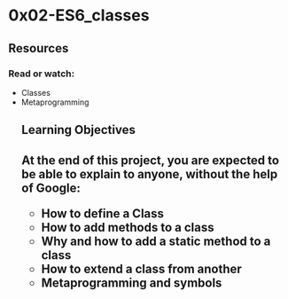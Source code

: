 <h1>0x02-ES6_classes</h1>
<h2>Resources</h2>
<h3>Read or watch:</h3>

<ul>
<li>Classes</li>
<li>Metaprogramming</li>

<h2>Learning Objectives<h2>
<p>At the end of this project, you are expected to be able to explain to anyone, without the help of Google:</p>

<ul>
<li>How to define a Class</li>
<li>How to add methods to a class</li>
<li>Why and how to add a static method to a class</li>
<li>How to extend a class from another</li>
<li>Metaprogramming and symbols</li>
</ul>